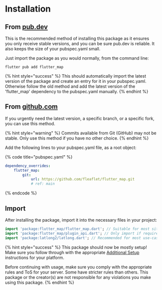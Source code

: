 # Installation

## From [pub.dev](https://pub.dev/packages/flutter\_map)

This is the recommended method of installing this package as it ensures you only receive stable versions, and you can be sure pub.dev is reliable. It also keeps the size of your pubspec.yaml small.

Just import the package as you would normally, from the command line:

```shell
flutter pub add flutter_map
```

{% hint style="success" %}
This should automatically import the latest version of the package and create an entry for it in your pubspec.yaml. Otherwise follow the old method and add the latest version of the 'flutter\_map' dependency to the pubspec.yaml manually.
{% endhint %}

## From [github.com](https://github.com/fleaflet/flutter\_map)

If you urgently need the latest version, a specific branch, or a specific fork, you can use this method.

{% hint style="warning" %}
Commits available from Git (GitHub) may not be stable. Only use this method if you have no other choice.
{% endhint %}

Add the following lines to your pubspec.yaml file, as a root object:

{% code title="pubspec.yaml" %}
```yaml
dependency_overrides:
    flutter_map:
        git:
            url: https://github.com/fleaflet/flutter_map.git
            # ref: main 
```
{% endcode %}

## Import

After installing the package, import it into the necessary files in your project:

```dart
import 'package:flutter_map/flutter_map.dart'; // Suitable for most situations
import 'package:flutter_map/plugin_api.dart'; // Only import if required functionality is not exposed by 'flutter_map.dart'
import 'package:latlong2/latlong.dart'; // Recommended for most use-cases
```

{% hint style="success" %}
This package should now be mostly setup! Make sure you follow through with the appropriate [Additional Setup](broken-reference) instructions for your platform.

Before continuing with usage, make sure you comply with the appropriate rules and ToS for your server. Some have stricter rules than others. This package or the creator(s) are not responsible for any violations you make using this package.
{% endhint %}
